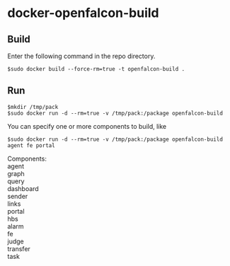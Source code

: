 # docker-openfalcon-build

## Build

Enter the following command in the repo directory.

```
$sudo docker build --force-rm=true -t openfalcon-build .
```

## Run

```
$mkdir /tmp/pack
$sudo docker run -d --rm=true -v /tmp/pack:/package openfalcon-build
```

You can specify one or more components to build, like

```
$sudo docker run -d --rm=true -v /tmp/pack:/package openfalcon-build agent fe portal
```

Components:  
agent  
graph  
query  
dashboard  
sender  
links  
portal  
hbs  
alarm  
fe  
judge  
transfer  
task 
